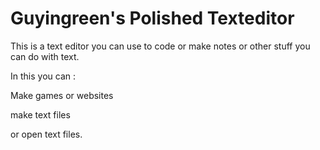 # Guyingreen's Polished Texteditor

This is a text editor you can use to code or make notes or other stuff you can do with text.

In this you can :

Make games or websites

make text files

or open text files.
